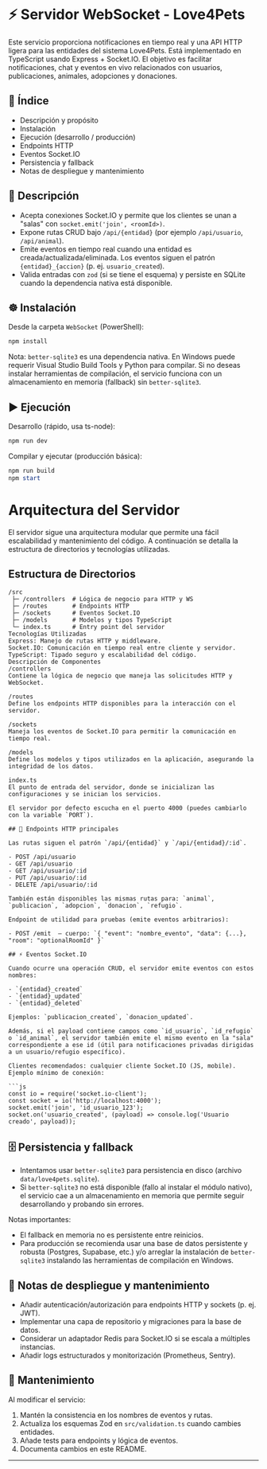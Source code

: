 
# ⚡ Servidor WebSocket - Love4Pets

Este servicio proporciona notificaciones en tiempo real y una API HTTP ligera para las entidades del sistema Love4Pets. Está implementado en TypeScript usando Express + Socket.IO. El objetivo es facilitar notificaciones, chat y eventos en vivo relacionados con usuarios, publicaciones, animales, adopciones y donaciones.

## 📑 Índice

- Descripción y propósito
- Instalación
- Ejecución (desarrollo / producción)
- Endpoints HTTP
- Eventos Socket.IO
- Persistencia y fallback
- Notas de despliegue y mantenimiento

## 📌 Descripción

- Acepta conexiones Socket.IO y permite que los clientes se unan a "salas" con `socket.emit('join', <roomId>)`.
- Expone rutas CRUD bajo `/api/{entidad}` (por ejemplo `/api/usuario`, `/api/animal`).
- Emite eventos en tiempo real cuando una entidad es creada/actualizada/eliminada. Los eventos siguen el patrón `{entidad}_{accion}` (p. ej. `usuario_created`).
- Valida entradas con `zod` (si se tiene el esquema) y persiste en SQLite cuando la dependencia nativa está disponible.

## ☸️ Instalación

Desde la carpeta `WebSocket` (PowerShell):

```powershell
npm install
```

Nota: `better-sqlite3` es una dependencia nativa. En Windows puede requerir Visual Studio Build Tools y Python para compilar. Si no deseas instalar herramientas de compilación, el servicio funciona con un almacenamiento en memoria (fallback) sin `better-sqlite3`.

## ▶️ Ejecución

Desarrollo (rápido, usa ts-node):

```powershell
npm run dev
```

Compilar y ejecutar (producción básica):

```powershell
npm run build
npm start
```

# Arquitectura del Servidor

El servidor sigue una arquitectura modular que permite una fácil escalabilidad y mantenimiento del código. A continuación se detalla la estructura de directorios y tecnologías utilizadas.

## Estructura de Directorios

```plaintext
/src
 ├─ /controllers  # Lógica de negocio para HTTP y WS
 ├─ /routes       # Endpoints HTTP
 ├─ /sockets      # Eventos Socket.IO
 ├─ /models       # Modelos y tipos TypeScript
 └─ index.ts      # Entry point del servidor
Tecnologías Utilizadas
Express: Manejo de rutas HTTP y middleware.
Socket.IO: Comunicación en tiempo real entre cliente y servidor.
TypeScript: Tipado seguro y escalabilidad del código.
Descripción de Componentes
/controllers
Contiene la lógica de negocio que maneja las solicitudes HTTP y WebSocket.

/routes
Define los endpoints HTTP disponibles para la interacción con el servidor.

/sockets
Maneja los eventos de Socket.IO para permitir la comunicación en tiempo real.

/models
Define los modelos y tipos utilizados en la aplicación, asegurando la integridad de los datos.

index.ts
El punto de entrada del servidor, donde se inicializan las configuraciones y se inician los servicios.

El servidor por defecto escucha en el puerto 4000 (puedes cambiarlo con la variable `PORT`).

## 🔗 Endpoints HTTP principales

Las rutas siguen el patrón `/api/{entidad}` y `/api/{entidad}/:id`.

- POST /api/usuario
- GET /api/usuario
- GET /api/usuario/:id
- PUT /api/usuario/:id
- DELETE /api/usuario/:id

También están disponibles las mismas rutas para: `animal`, `publicacion`, `adopcion`, `donacion`, `refugio`.

Endpoint de utilidad para pruebas (emite eventos arbitrarios):

- POST /emit  — cuerpo: `{ "event": "nombre_evento", "data": {...}, "room": "optionalRoomId" }`

## ⚡ Eventos Socket.IO

Cuando ocurre una operación CRUD, el servidor emite eventos con estos nombres:

- `{entidad}_created`
- `{entidad}_updated`
- `{entidad}_deleted`

Ejemplos: `publicacion_created`, `donacion_updated`.

Además, si el payload contiene campos como `id_usuario`, `id_refugio` o `id_animal`, el servidor también emite el mismo evento en la "sala" correspondiente a ese id (útil para notificaciones privadas dirigidas a un usuario/refugio específico).

Clientes recomendados: cualquier cliente Socket.IO (JS, mobile). Ejemplo mínimo de conexión:

```js
const io = require('socket.io-client');
const socket = io('http://localhost:4000');
socket.emit('join', 'id_usuario_123');
socket.on('usuario_created', (payload) => console.log('Usuario creado', payload));
```

## 🗄️ Persistencia y fallback

- Intentamos usar `better-sqlite3` para persistencia en disco (archivo `data/love4pets.sqlite`).
- Si `better-sqlite3` no está disponible (fallo al instalar el módulo nativo), el servicio cae a un almacenamiento en memoria que permite seguir desarrollando y probando sin errores.

Notas importantes:
- El fallback en memoria no es persistente entre reinicios.
- Para producción se recomienda usar una base de datos persistente y robusta (Postgres, Supabase, etc.) y/o arreglar la instalación de `better-sqlite3` instalando las herramientas de compilación en Windows.

## 🔧 Notas de despliegue y mantenimiento

- Añadir autenticación/autorización para endpoints HTTP y sockets (p. ej. JWT).
- Implementar una capa de repositorio y migraciones para la base de datos.
- Considerar un adaptador Redis para Socket.IO si se escala a múltiples instancias.
- Añadir logs estructurados y monitorización (Prometheus, Sentry).

## 📝 Mantenimiento

Al modificar el servicio:

1. Mantén la consistencia en los nombres de eventos y rutas.
2. Actualiza los esquemas Zod en `src/validation.ts` cuando cambies entidades.
3. Añade tests para endpoints y lógica de eventos.
4. Documenta cambios en este README.

---







